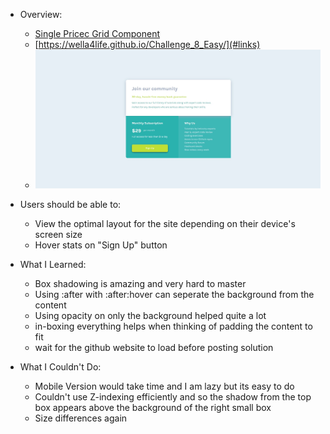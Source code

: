 - Overview:
  - [Single Pricec Grid Component](#the-challenge)
  - [https://wella4life.github.io/Challenge_8_Easy/](#links)
  - ![](images/Finished-Desktop.jpg)

 - Users should be able to:
   - View the optimal layout for the site depending on their device's screen size
   - Hover stats on "Sign Up" button

 - What I Learned:
   - Box shadowing is amazing and very hard to master
   - Using :after with :after:hover can seperate the background from the content
   - Using opacity on only the background helped quite a lot
   - in-boxing everything helps when thinking of padding the content to fit
   - wait for the github website to load before posting solution
 
 - What I Couldn't Do:
   - Mobile Version would take time and I am lazy but its easy to do
   - Couldn't use Z-indexing efficiently and so the shadow from the top box appears above the background of the right small box
   - Size differences again
